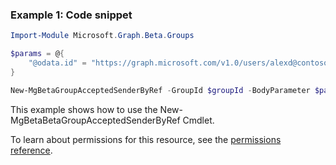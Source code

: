 ### Example 1: Code snippet

```powershellImport-Module Microsoft.Graph.Beta.Groups

$params = @{
	"@odata.id" = "https://graph.microsoft.com/v1.0/users/alexd@contoso.com"
}

New-MgBetaGroupAcceptedSenderByRef -GroupId $groupId -BodyParameter $params
```
This example shows how to use the New-MgBetaBetaGroupAcceptedSenderByRef Cmdlet.
To learn about permissions for this resource, see the [permissions reference](/graph/permissions-reference).

